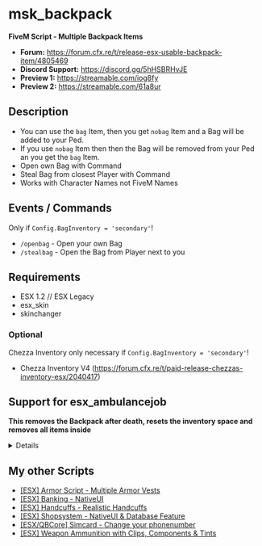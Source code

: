 # msk_backpack
**FiveM Script - Multiple Backpack Items**

* **Forum:** https://forum.cfx.re/t/release-esx-usable-backpack-item/4805469
* **Discord Support:** https://discord.gg/5hHSBRHvJE
* **Preview 1:** https://streamable.com/iog8fy
* **Preview 2:** https://streamable.com/61a8ur

## Description
* You can use the `bag` Item, then you get `nobag` Item and a Bag will be added to your Ped.
* If you use `nobag` Item then then the Bag will be removed from your Ped an you get the `bag` Item.
* Open own Bag with Command
* Steal Bag from closest Player with Command
* Works with Character Names not FiveM Names

## Events / Commands
Only if `Config.BagInventory = 'secondary'`!
* `/openbag` - Open your own Bag
* `/stealbag` - Open the Bag from Player next to you

## Requirements
* ESX 1.2 // ESX Legacy
* esx_skin
* skinchanger

### Optional
Chezza Inventory only necessary if `Config.BagInventory = 'secondary'`!

* Chezza Inventory V4 (https://forum.cfx.re/t/paid-release-chezzas-inventory-esx/2040417)

## Support for esx_ambulancejob

**This removes the Backpack after death, resets the inventory space and removes all items inside**

<details> 

Go to `/client/main.lua` and search for `function RespawnPed(ped, coords, heading)`.

Replace the function with this code:
```lua
function RespawnPed(ped, coords, heading, isDied)
  SetEntityCoordsNoOffset(ped, coords.x, coords.y, coords.z, false, false, false)
  NetworkResurrectLocalPlayer(coords.x, coords.y, coords.z, heading, true, false)
  SetPlayerInvincible(ped, false)
  ClearPedBloodDamage(ped)

  TriggerServerEvent('esx:onPlayerSpawn')
  TriggerEvent('esx:onPlayerSpawn')
  TriggerEvent('playerSpawned')

  if isDied then
		TriggerServerEvent('msk_backpack:setDeathStatus', true)
	end
end
```
Above this you find: `function RemoveItemsAfterRPDeath()`.

Search for: `RespawnPed(PlayerPedId(), RespawnCoords, ClosestHospital.heading)`

Replace it with this: `RespawnPed(PlayerPedId(), RespawnCoords, ClosestHospital.heading, true)`
</details>

## My other Scripts
* [[ESX] Armor Script - Multiple Armor Vests](https://forum.cfx.re/t/release-esx-armor-script-usable-armor-vests-status-will-be-saved-in-database-and-restore-after-relog/4812243)
* [[ESX] Banking - NativeUI](https://forum.cfx.re/t/esx-msk-banking-nativeui/4859560)
* [[ESX] Handcuffs - Realistic Handcuffs](https://forum.cfx.re/t/esx-msk-handcuffs-realistic-handcuffs/4885324)
* [[ESX] Shopsystem - NativeUI & Database Feature](https://forum.cfx.re/t/release-esx-msk-shopsystem-nativeui-database-feature/4853593)
* [[ESX/QBCore] Simcard - Change your phonenumber](https://forum.cfx.re/t/release-esx-qbcore-usable-simcard/4847008)
* [[ESX] Weapon Ammunition with Clips, Components & Tints](https://forum.cfx.re/t/release-esx-weapon-ammunition-with-clips-components-tints/4793783)